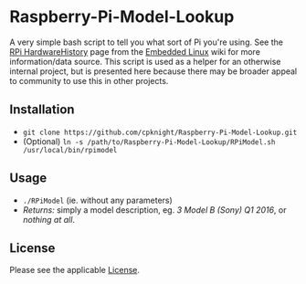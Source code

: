 # Raspberry-Pi-Model-Lookup
A very simple bash script to tell you what sort of Pi you're using. See the [RPi HardwareHistory](https://elinux.org/RPi_HardwareHistory) page from the [Embedded Linux](https://elinux.org/) wiki for more information/data source.  This script is used as a helper for an otherwise internal project, but is presented here because there may be broader appeal to community to use this in other projects.

## Installation
 - `git clone https://github.com/cpknight/Raspberry-Pi-Model-Lookup.git`
 - (Optional) `ln -s /path/to/Raspberry-Pi-Model-Lookup/RPiModel.sh /usr/local/bin/rpimodel`

## Usage
 - `./RPiModel` (ie. without any parameters)
 - *Returns:* simply a model description, eg. _3 Model B (Sony) Q1 2016_, or _nothing at all_.

## License
Please see the applicable [License](LICENSE).
